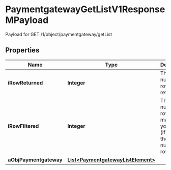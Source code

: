 

# PaymentgatewayGetListV1ResponseMPayload

Payload for GET /1/object/paymentgateway/getList

## Properties

| Name | Type | Description | Notes |
|------------ | ------------- | ------------- | -------------|
|**iRowReturned** | **Integer** | The number of rows returned |  |
|**iRowFiltered** | **Integer** | The number of rows matching your filters (if any) or the total number of rows |  |
|**aObjPaymentgateway** | [**List&lt;PaymentgatewayListElement&gt;**](PaymentgatewayListElement.md) |  |  |



